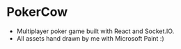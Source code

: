 # PokerCow
- Multiplayer poker game built with React and Socket.IO.
- All assets hand drawn by me with Microsoft Paint :)
